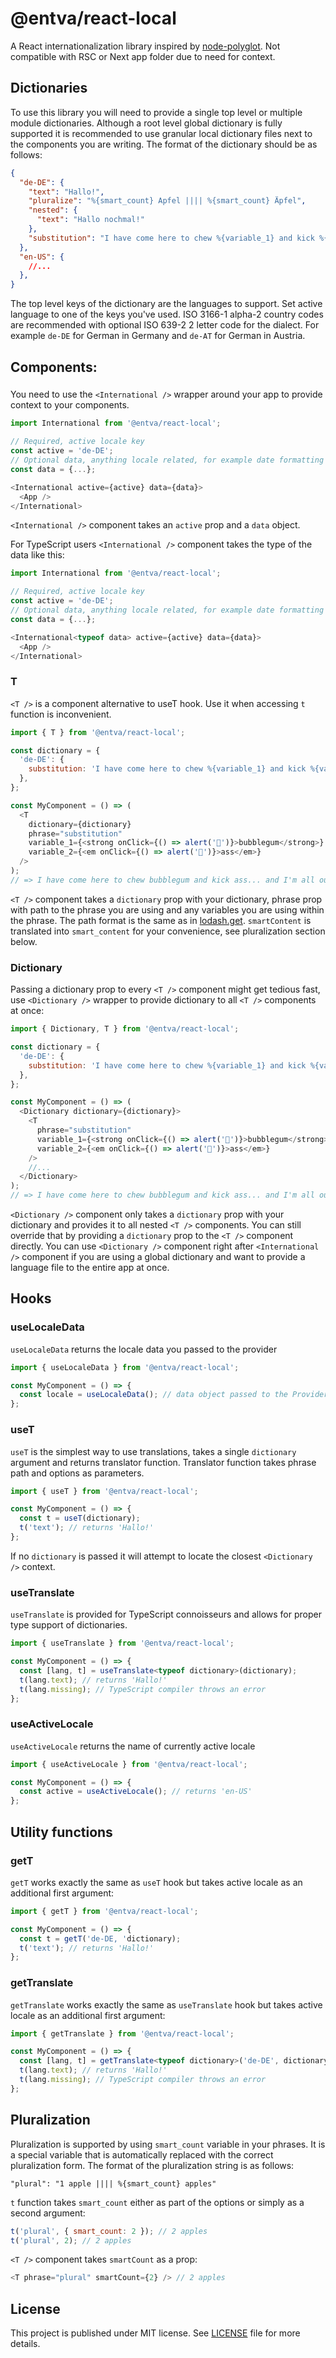 @entva/react-local
=============

A React internationalization library inspired by [node-polyglot](https://airbnb.io/polyglot.js/). Not compatible with RSC or Next app folder due to need for context.

## Dictionaries

To use this library you will need to provide a single top level or multiple module dictionaries. Although a root level global dictionary is fully supported it is recommended to use granular local dictionary files next to the components you are writing. The format of the dictionary should be as follows:

```json
{
  "de-DE": {
    "text": "Hallo!",
    "pluralize": "%{smart_count} Apfel |||| %{smart_count} Äpfel",
    "nested": {
      "text": "Hallo nochmal!"
    },
    "substitution": "I have come here to chew %{variable_1} and kick %{variable_2}... and I'm all out of %{variable_1}."
  },
  "en-US": {
    //...
  },
}
```

The top level keys of the dictionary are the languages to support. Set active language to one of the keys you've used. ISO 3166-1 alpha-2 country codes are recommended with optional ISO 639-2 2 letter code for the dialect. For example `de-DE` for German in Germany and `de-AT` for German in Austria.


## Components:

### <International />

You need to use the `<International />` wrapper around your app to provide context to your components.
```javascript
import International from '@entva/react-local';

// Required, active locale key
const active = 'de-DE';
// Optional data, anything locale related, for example date formatting options
const data = {...};

<International active={active} data={data}>
  <App />
</International>
```
`<International />` component takes an `active` prop and a `data` object.

For TypeScript users `<International />` component takes the type of the data like this:

```typescript
import International from '@entva/react-local';

// Required, active locale key
const active = 'de-DE';
// Optional data, anything locale related, for example date formatting options
const data = {...};

<International<typeof data> active={active} data={data}>
  <App />
</International>
```


### T

`<T />` is a component alternative to useT hook. Use it when accessing `t` function is inconvenient.

```javascript
import { T } from '@entva/react-local';

const dictionary = {
  'de-DE': {
    substitution: 'I have come here to chew %{variable_1} and kick %{variable_2}... and I\'m all out of %{variable_1}.',
  },
};

const MyComponent = () => (
  <T
    dictionary={dictionary}
    phrase="substitution"
    variable_1={<strong onClick={() => alert('🍬')}>bubblegum</strong>}
    variable_2={<em onClick={() => alert('🍑')}>ass</em>}
  />
);
// => I have come here to chew bubblegum and kick ass... and I'm all out of bubblegum.
```

`<T />` component takes a `dictionary` prop with your dictionary, phrase prop with path to the phrase you are using and any variables you are using within the phrase. The path format is the same as in [lodash.get](https://lodash.com/docs/4.17.15#get). `smartContent` is translated into `smart_content` for your convenience, see pluralization section below.

### Dictionary

Passing a dictionary prop to every `<T />` component might get tedious fast, use `<Dictionary />` wrapper to provide dictionary to all `<T />` components at once:

```javascript
import { Dictionary, T } from '@entva/react-local';

const dictionary = {
  'de-DE': {
    substitution: 'I have come here to chew %{variable_1} and kick %{variable_2}... and I\'m all out of %{variable_1}.',
  },
};

const MyComponent = () => (
  <Dictionary dictionary={dictionary}>
    <T
      phrase="substitution"
      variable_1={<strong onClick={() => alert('🍬')}>bubblegum</strong>}
      variable_2={<em onClick={() => alert('🍑')}>ass</em>}
    />
    //...
  </Dictionary>
);
// => I have come here to chew bubblegum and kick ass... and I'm all out of bubblegum.
```

`<Dictionary />` component only takes a `dictionary` prop with your dictionary and provides it to all nested `<T />` components. You can still override that by providing a `dictionary` prop to the `<T />` component directly. You can use `<Dictionary />` component right after `<International />` component if you are using a global dictionary and want to provide a language file to the entire app at once.

## Hooks

### useLocaleData

`useLocaleData` returns the locale data you passed to the provider

```javascript
import { useLocaleData } from '@entva/react-local';

const MyComponent = () => {
  const locale = useLocaleData(); // data object passed to the Provider wrapper
};

```

### useT

`useT` is the simplest way to use translations, takes a single `dictionary` argument and returns translator function. Translator function takes phrase path and options as parameters.

```javascript
import { useT } from '@entva/react-local';

const MyComponent = () => {
  const t = useT(dictionary);
  t('text'); // returns 'Hallo!'
};
```

If no `dictionary` is passed it will attempt to locate the closest `<Dictionary />` context.

### useTranslate

`useTranslate` is provided for TypeScript connoisseurs and allows for proper type support of dictionaries.

```typescript
import { useTranslate } from '@entva/react-local';

const MyComponent = () => {
  const [lang, t] = useTranslate<typeof dictionary>(dictionary);
  t(lang.text); // returns 'Hallo!'
  t(lang.missing); // TypeScript compiler throws an error
};
```

### useActiveLocale

`useActiveLocale` returns the name of currently active locale

```javascript
import { useActiveLocale } from '@entva/react-local';

const MyComponent = () => {
  const active = useActiveLocale(); // returns 'en-US'
};
```

## Utility functions

### getT

`getT` works exactly the same as `useT` hook but takes active locale as an additional first argument:

```javascript
import { getT } from '@entva/react-local';

const MyComponent = () => {
  const t = getT('de-DE, 'dictionary);
  t('text'); // returns 'Hallo!'
};
```

### getTranslate

`getTranslate` works exactly the same as `useTranslate` hook but takes active locale as an additional first argument:

```typescript
import { getTranslate } from '@entva/react-local';

const MyComponent = () => {
  const [lang, t] = getTranslate<typeof dictionary>('de-DE', dictionary);
  t(lang.text); // returns 'Hallo!'
  t(lang.missing); // TypeScript compiler throws an error
};
```

## Pluralization

Pluralization is supported by using `smart_count` variable in your phrases. It is a special variable that is automatically replaced with the correct pluralization form. The format of the pluralization string is as follows:

```
"plural": "1 apple |||| %{smart_count} apples"
```

`t` function takes `smart_count` either as part of the options or simply as a second argument:

```javascript
t('plural', { smart_count: 2 }); // 2 apples
t('plural', 2); // 2 apples
```

`<T />` component takes `smartCount` as a prop:

```javascript
<T phrase="plural" smartCount={2} /> // 2 apples
```

## License

This project is published under MIT license. See [LICENSE](LICENSE) file for more details.

